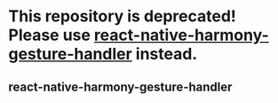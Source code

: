 # This repository is deprecated! Please use [react-native-harmony-gesture-handler](https://github.com/react-native-oh-library/react-native-harmony-gesture-handler) instead.

## react-native-harmony-gesture-handler

